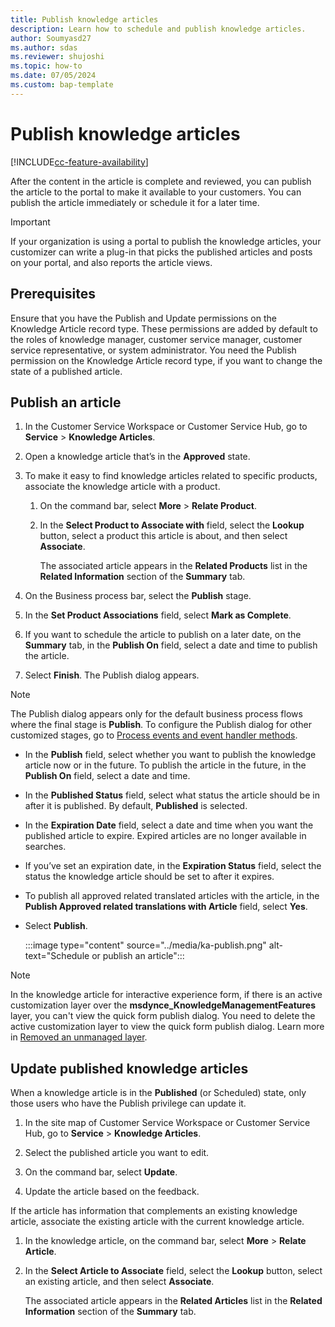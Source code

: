 ```yaml
---
title: Publish knowledge articles 
description: Learn how to schedule and publish knowledge articles. 
author: Soumyasd27
ms.author: sdas
ms.reviewer: shujoshi
ms.topic: how-to
ms.date: 07/05/2024
ms.custom: bap-template
---
```


# Publish knowledge articles

[!INCLUDE[cc-feature-availability](../../includes/cc-feature-availability.md)]

After the content in the article is complete and reviewed, you can publish the article to the portal to make it available to your customers. You can publish the article immediately or schedule it for a later time.

> [!IMPORTANT]
>  If your organization is using a portal to publish the knowledge articles, your customizer can write a plug-in that picks the published articles and posts on your portal, and also reports the article views.

## Prerequisites

Ensure that you have the Publish and Update permissions on the Knowledge Article record type. These permissions are added by default to the roles of knowledge manager, customer service manager, customer service representative, or system administrator. You need the Publish permission on the Knowledge Article record type, if you want to change the state of a published article.

## Publish an article
  
1. In the Customer Service Workspace or Customer Service Hub, go to **Service** > **Knowledge Articles**.  
  
1. Open a knowledge article that’s in the **Approved** state.  
  
1. To make it easy to find knowledge articles related to specific products, associate the knowledge article with a product.  
  
    1. On the command bar, select **More** > **Relate Product**.  
  
    1.  In the **Select Product to Associate with** field, select the **Lookup** button, select a product this article is about, and then select **Associate**.  
  
         The associated article appears in the **Related Products** list in the **Related Information** section of the **Summary** tab.  
  
1. On the Business process bar, select the **Publish** stage.  
  
1. In the **Set Product Associations** field, select **Mark as Complete**.  
  
1. If you want to schedule the article to publish on a later date, on the **Summary** tab, in the **Publish On** field, select a date and time to publish the article.  

1. Select **Finish**. The Publish dialog appears.

  > [!NOTE]
  > The Publish dialog appears only for the default business process flows where the final stage is **Publish**. To configure the Publish dialog for other customized stages, go to [Process events and event handler methods](/powerapps/developer/model-driven-apps/clientapi/reference/formcontext-data-process#process-events-and-event-handler-methods).

-  In the **Publish** field, select whether you want to publish the knowledge article now or in the future. To publish the article in the future, in the **Publish On** field, select a date and time.  
  
-  In the **Published Status** field, select what status the article should be in after it is published. By default, **Published** is selected.  
  
-  In the **Expiration Date** field, select a date and time when you want the published article to expire. Expired articles are no longer available in searches.  
  
-  If you’ve set an expiration date, in the **Expiration Status** field, select the status the knowledge article should be set to after it expires.  
  
-  To publish all approved related translated articles with the article, in the **Publish Approved related translations with Article** field, select **Yes**.  
  
-  Select **Publish**.
       
    :::image type="content" source="../media/ka-publish.png" alt-text="Schedule or publish an article":::
    
> [!NOTE]
> In the knowledge article for interactive experience form, if there is an active customization layer over the **msdynce_KnowledgeManagementFeatures** layer, you can't view the quick form publish dialog. You need to delete the active customization layer to view the quick form publish dialog. Learn more in [Removed an unmanaged layer](/powerapps/maker/data-platform/solution-layers#remove-an-unmanaged-layer).

## Update published knowledge articles  

When a knowledge article is in the **Published** (or Scheduled) state, only those users who have the Publish privilege can update it.  
  
1. In the site map of Customer Service Workspace or Customer Service Hub, go to **Service** > **Knowledge Articles**.  
  
2. Select the published article you want to edit.  
  
3. On the command bar, select **Update**.  
  
4. Update the article based on the feedback.  
  
If the article has information that complements an existing knowledge article, associate the existing article with the current knowledge article.  
  
1. In the knowledge article, on the command bar, select **More** > **Relate Article**.  
  
2. In the **Select Article to Associate** field, select the **Lookup** button, select an existing article, and then select **Associate**.  
  
      The associated article appears in the **Related Articles** list in the **Related Information** section of the **Summary** tab.